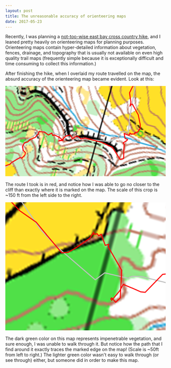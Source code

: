 ```yaml
---
layout: post
title: The unreasonable accuracy of orienteering maps
date: 2017-05-23
---
```



Recently, I was planning a [not-too-wise east bay cross country hike](http://subject.space/gpx-poem.html), and I leaned pretty heavily on orienteering maps for planning purposes. Orienteering maps contain hyper-detailed information about vegetation, fences, drainage, and topography that is usually not available on even high quality trail maps (frequently simple because it is exceptionally difficult and time consuming to collect this information.)

After finishing the hike, when I overlaid my route travelled on the map, the absurd accuracy of the orienteering map became evident. Look at this:

<img src="/uploads/2017/05/23/Screen%20Shot%202017-04-27%20at%2010.52.22%20PM-1.png" class="">

The route I took is in red, and notice how I was able to go no closer to the cliff than exactly where it is marked on the map. The scale of this crop is ~150 ft from the left side to the right.

<img src="/uploads/2017/05/23/Screen%20Shot%202017-04-27%20at%2010.57.41%20PM-1.png" class=" forestry--left forestry--none" style="float: none;">

The dark green color on this map represents impenetrable vegetation, and sure enough, I was unable to walk through it. But notice how the path that I find around it exactly traces the marked edge on the map! (Scale is ~50ft from left to right.) The lighter green color wasn't easy to walk through (or see through) either, but someone did in order to make this map.